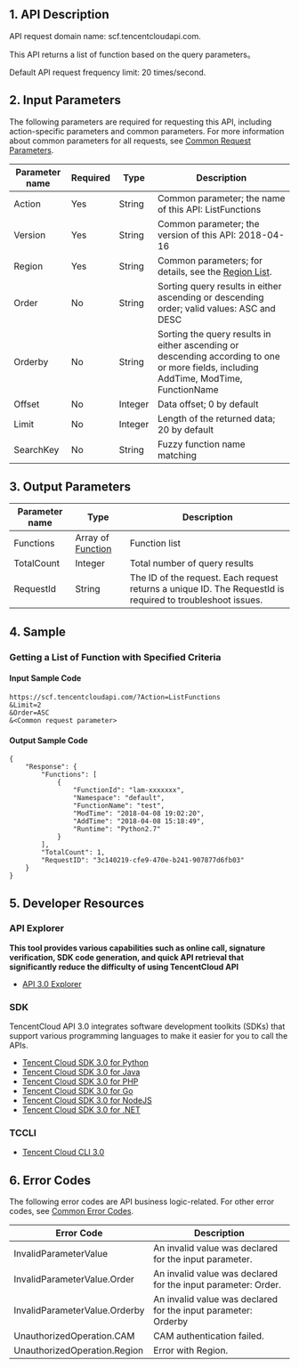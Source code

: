 ## 1. API Description

API request domain name: scf.tencentcloudapi.com.

This API returns a list of function based on the query parameters。

Default API request frequency limit: 20 times/second.

## 2. Input Parameters

The following parameters are required for requesting this API, including action-specific parameters and common parameters. For more information about common parameters for all requests, see [Common Request Parameters](/document/api/583/17238).


| Parameter name | Required | Type | Description |
|---------|---------|---------|---------|
| Action | Yes | String | Common parameter; the name of this API: ListFunctions |
| Version | Yes | String | Common parameter; the version of this API: 2018-04-16 |
| Region | Yes | String | Common parameters; for details, see the [Region List](/document/api/583/17238#.E5.9C.B0.E5.9F.9F.E5.88.97.E8.A1.A8). |
| Order | No | String | Sorting query results in either ascending or descending order; valid values: ASC and DESC |
| Orderby | No | String | Sorting the query results in either ascending or descending according to one or more fields, including AddTime, ModTime, FunctionName |
| Offset | No | Integer | Data offset; 0 by default |
| Limit | No | Integer | Length of the returned data; 20 by default |
| SearchKey | No | String | Fuzzy function name matching |

## 3. Output Parameters

| Parameter name | Type | Description |
|---------|---------|---------|
| Functions | Array of [Function](/document/api/583/17244#Function) | Function list |
| TotalCount | Integer | Total number of query results |
| RequestId | String | The ID of the request. Each request returns a unique ID. The RequestId is required to troubleshoot issues. |

## 4. Sample

### Getting a List of Function with Specified Criteria

#### Input Sample Code

```
https://scf.tencentcloudapi.com/?Action=ListFunctions
&Limit=2
&Order=ASC
&<Common request parameter>
```

#### Output Sample Code

```
{
    "Response": {
        "Functions": [
            {
                "FunctionId": "lam-xxxxxxx",
                "Namespace": "default",
                "FunctionName": "test",
                "ModTime": "2018-04-08 19:02:20",
                "AddTime": "2018-04-08 15:18:49",
                "Runtime": "Python2.7"            
            }
        ],
        "TotalCount": 1,
        "RequestID": "3c140219-cfe9-470e-b241-907877d6fb03"
    }
}
```


## 5. Developer Resources

### API Explorer

**This tool provides various capabilities such as online call, signature verification, SDK code generation, and quick API retrieval that significantly reduce the difficulty of using TencentCloud API**

* [API 3.0 Explorer](https://console.cloud.tencent.com/api/explorer?Product=scf&Version=2018-04-16&Action=ListFunctions)

### SDK

TencentCloud API 3.0 integrates software development toolkits (SDKs) that support various programming languages to make it easier for you to call the APIs.

* [Tencent Cloud SDK 3.0 for Python](https://github.com/TencentCloud/tencentcloud-sdk-python)
* [Tencent Cloud SDK 3.0 for Java](https://github.com/TencentCloud/tencentcloud-sdk-java)
* [Tencent Cloud SDK 3.0 for PHP](https://github.com/TencentCloud/tencentcloud-sdk-php)
* [Tencent Cloud SDK 3.0 for Go](https://github.com/TencentCloud/tencentcloud-sdk-go)
* [Tencent Cloud SDK 3.0 for NodeJS](https://github.com/TencentCloud/tencentcloud-sdk-nodejs)
* [Tencent Cloud SDK 3.0 for .NET](https://github.com/TencentCloud/tencentcloud-sdk-dotnet)

### TCCLI

* [Tencent Cloud CLI 3.0](https://cloud.tencent.com/document/product/440/6176)

## 6. Error Codes

The following error codes are API business logic-related. For other error codes, see [Common Error Codes](/document/api/583/17240#.E5.85.AC.E5.85.B1.E9.94.99.E8.AF.AF.E7.A0.81).

| Error Code | Description |
|---------|---------|
| InvalidParameterValue | An invalid value was declared for the input parameter. |
| InvalidParameterValue.Order | An invalid value was declared for the input parameter: Order. |
| InvalidParameterValue.Orderby | An invalid value was declared for the input parameter: Orderby |
| UnauthorizedOperation.CAM | CAM authentication failed. |
| UnauthorizedOperation.Region | Error with Region. |

